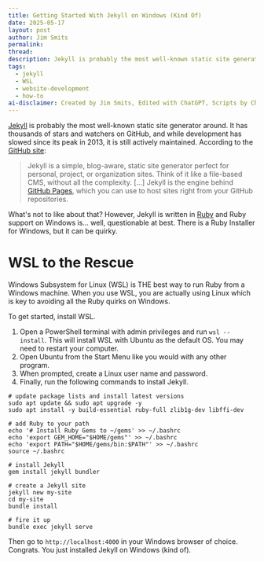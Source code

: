 ```yaml
---
title: Getting Started With Jekyll on Windows (Kind Of)
date: 2025-05-17
layout: post
author: Jim Smits
permalink: 
thread: 
description: Jekyll is probably the most well-known static site generator around. It has thousands of stars and watchers on GitHub. Here's how to get started with it on Windows.
tags:
  - jekyll
  - WSL
  - website-development
  - how-to
ai-disclaimer: Created by Jim Smits, Edited with ChatGPT, Scripts by ChatGPT
---
```

[Jekyll](https://jekyllrb.com/) is probably the most well-known static site generator around. It has thousands of stars and watchers on GitHub, and while development has slowed since its peak in 2013, it is still actively maintained. According to the [GitHub site](https://github.com/jekyll/jekyll):

> Jekyll is a simple, blog-aware, static site generator perfect for personal, project, or organization sites. Think of it like a file-based CMS, without all the complexity. [...] Jekyll is the engine behind [GitHub Pages](https://pages.github.com), which you can use to host sites right from your GitHub repositories.

What's not to like about that?  However, Jekyll is written in [Ruby](https://www.ruby-lang.org/en/) and Ruby support on Windows is... well, questionable at best. There is a Ruby Installer for Windows, but it can be quirky.

# WSL to the Rescue

Windows Subsystem for Linux (WSL) is THE best way to run Ruby from a Windows machine. When you use WSL, you are actually using Linux which is key to avoiding all the Ruby quirks on Windows.

To get started, install WSL.

1. Open a PowerShell terminal with admin privileges and run `wsl --install`. This will install WSL with Ubuntu as the default OS. You may need to restart your computer. 
2. Open Ubuntu from the Start Menu like you would with any other program.
3. When prompted, create a Linux user name and password.
4. Finally, run the following commands to install Jekyll.

```
# update package lists and install latest versions
sudo apt update && sudo apt upgrade -y
sudo apt install -y build-essential ruby-full zlib1g-dev libffi-dev

# add Ruby to your path
echo '# Install Ruby Gems to ~/gems' >> ~/.bashrc
echo 'export GEM_HOME="$HOME/gems"' >> ~/.bashrc
echo 'export PATH="$HOME/gems/bin:$PATH"' >> ~/.bashrc
source ~/.bashrc

# install Jekyll
gem install jekyll bundler

# create a Jekyll site
jekyll new my-site
cd my-site
bundle install

# fire it up
bundle exec jekyll serve
```

Then go to `http://localhost:4000` in your Windows browser of choice.  Congrats.  You just installed Jekyll on Windows (kind of).
